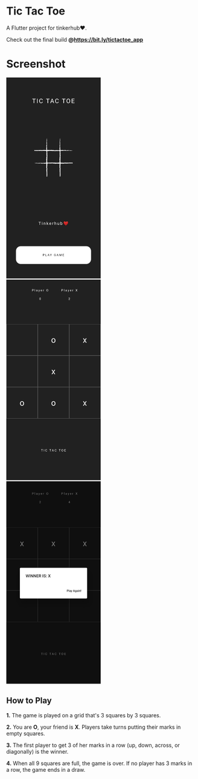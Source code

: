 # Tic Tac Toe

A Flutter project for tinkerhub❤️.  
  
Check out the final build **@https://bit.ly/tictactoe_app**
# Screenshot
<img src="/ss/1.jpg" alt="drawing" width="250"/>&nbsp;&nbsp;&nbsp;&nbsp; <img src="/ss/2.jpg" alt="drawing" width="250"/>&nbsp;&nbsp;&nbsp;&nbsp; <img src="/ss/3.jpg" alt="drawing" width="250"/>

## How to Play

**1.**  The game is played on a grid that's 3 squares by 3 squares.

**2.**  You are  **O**, your friend is  **X**. Players take turns putting their marks in empty squares.

**3.**  The first player to get 3 of her marks in a row (up, down, across, or diagonally) is the winner.

**4.**  When all 9 squares are full, the game is over. If no player has 3 marks in a row, the game ends in a draw.